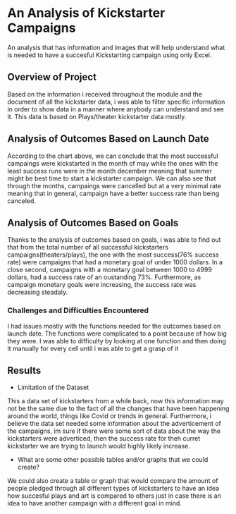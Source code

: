 # An Analysis of Kickstarter Campaigns

An analysis that has information and images that will help understand what is needed to have a succesful Kickstarting campaign
using only Excel.

## Overview of Project

Based on the information i received throughout the module and the document of all the kickstarter data, i was able to filter specific information in order to show data in a manner where anybody can understand and see it. This data is based on Plays/theater kickstarter data mostly.


## Analysis of Outcomes Based on Launch Date


According to the chart above, we can conclude that the most successful campaings were kickstarted in the month of may while the ones with the least success runs were in the month december meaning that summer might be best time to start a kickstarter campaign. We can also see that through the months, campaings were cancelled but at a very minimal rate meaning that in general, campaign have a better success rate than being canceled.

## Analysis of Outcomes Based on Goals



Thanks to the analysis  of outcomes based on goals, i was able to find out that from the total number of all successful kickstarters campaigns(theaters/plays), the one with the most success(76% success rate) were campaigns that had a monetary goal of under 1000 dollars. In a close second, campaigns with a monetary goal between 1000 to 4999 dollars, had a success rate of an oustanding 73%. 
Furthermore, as campaign monetary goals were increasing, the success rate was decreasing steadaly.
### Challenges and Difficulties Encountered

I had issues mostly with the functions needed for the outcomes based on launch date. The functions were complicated to a point because of how big they were. I was able to difficulty by looking at one function and then doing it manually for every cell until i was able to get a grasp of it

## Results


- Limitation of the Dataset

This a data set of kickstarters from a while back, now this information may not be the same due to the fact of all the changes that have been happening around the world, things like Covid or trends in general. Furthermore, i believe the data set needed some information about the adverticement of the campaigns, im sure if there were some sort of data about the way the kickstarters were adverticed, then the success rate for theh curret kickstarter we are trying to launch would highly likely increase.


- What are some other possible tables and/or graphs that we could create?

We could also create a table or graph that would compare the amount of people pledged through all different types of kickstarters to have an idea how succesful plays and art is compared to others just in case there is an idea to have another campaign with a different goal in mind.                                        
